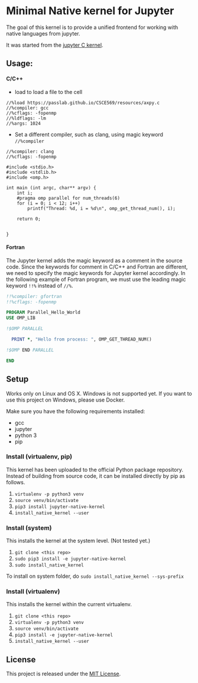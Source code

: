 # Minimal Native kernel for Jupyter

The goal of this kernel is to provide a unified frontend for working with native languages from jupyter.

It was started from the [jupyter C kernel][jupyter-c-kernel].

   [jupyter-c-kernel]: https://github.com/brendan-rius/jupyter-c-kernel

## Usage:

#### C/C++

* load <local file or URL> to load a file to the cell
   
```
//%load https://passlab.github.io/CSCE569/resources/axpy.c
//%compiler: gcc
//%cflags: -fopenmp
//%ldflags: -lm
//%args: 1024
```

* Set a different compiler, such as clang, using magic keyword `//%compiler`

```
//%compiler: clang
//%cflags: -fopenmp

#include <stdio.h>
#include <stdlib.h>
#include <omp.h>

int main (int argc, char** argv) {
    int i;
    #pragma omp parallel for num_threads(6)
    for (i = 0; i < 12; i++)
        printf("Thread: %d, i = %d\n", omp_get_thread_num(), i);
    
    return 0;
    
    
}
```
   
#### Fortran

The Jupyter kernel adds the magic keyword as a comment in the source code. Since the keywords for comment in C/C++ and Fortran are different, we need to specify the magic keywords for Jupyter kernel accordingly.
In the following example of Fortran program, we must use the leading magic keyword `!!%` instead of `//%`.

```fortran
!!%compiler: gfortran
!!%cflags: -fopenmp

PROGRAM Parallel_Hello_World
USE OMP_LIB

!$OMP PARALLEL

  PRINT *, "Hello from process: ", OMP_GET_THREAD_NUM()

!$OMP END PARALLEL

END
```
   

## Setup

Works only on Linux and OS X.
Windows is not supported yet.
If you want to use this project on Windows, please use Docker.

Make sure you have the following requirements installed:

  * gcc 
  * jupyter
  * python 3
  * pip

### Install (virtualenv, pip)

This kernel has been uploaded to the official Python package repository. Instead of building from source code, it can be installed directly by pip as follows. 

 1. `virtualenv -p python3 venv`
 1. `source venv/bin/activate`
 1. `pip3 install jupyter-native-kernel`
 1. `install_native_kernel --user`

                       
### Install (system)

This installs the kernel at the system level. (Not tested yet.)

 1. `git clone <this repo>`
 1. `sudo pip3 install -e jupyter-native-kernel`
 1. `sudo install_native_kernel`
 
 To install on system folder, do `sudo install_native_kernel --sys-prefix`



### Install (virtualenv)

This installs the kernel within the current virtualenv.

 1. `git clone <this repo>`
 1. `virtualenv -p python3 venv`
 1. `source venv/bin/activate`
 1. `pip3 install -e jupyter-native-kernel`
 1. `install_native_kernel --user`


## License

This project is released under the [MIT License](LICENSE.txt).
